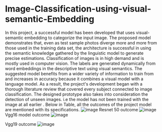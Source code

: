 # Image-Classification-using-visual-semantic-Embedding
In this project, a successful model has been developed that uses visual-semantic 
embedding to categorize the input image. The proposed model demonstrates that, even as 
test sample photos diverge more and more from those used in the training data set, the 
architecture is successful in using the semantic knowledge gathered by the linguistic 
model to generate precise estimations. Classification of images is in high demand and is 
mostly used in computer vision. The labels are generated dynamically from word 
embeddings in the descriptive text using visual semantics. The suggested model benefits 
from a wider variety of information to train from and increases in accuracy because it 
combines a visual model with a language model. As a result, the project's development 
began with a thorough literature review that covered every subject connected to image 
classification. The designed prototype also takes into consideration the detection of unseen 
images. i.e the model has not been trained with the image at all earlier
. Below in Table, all the outcomes of the project model are mentioned with its specifications.
![image](https://github.com/Samriddhi-dubey10/Image-Classification-using-visual-semantic-Embedding/assets/74581936/d3be1505-0604-4a86-ab30-468ff465d532)
Resnet 50 outcome
![image](https://github.com/Samriddhi-dubey10/Image-Classification-using-visual-semantic-Embedding/assets/74581936/aee86233-252e-4bd9-abda-5b538240aedd)
Vgg16 model outcome
![image](https://github.com/Samriddhi-dubey10/Image-Classification-using-visual-semantic-Embedding/assets/74581936/99cf21dc-3e61-4852-a4f4-deda06ee7688)

Vgg19 outcome
![image](https://github.com/Samriddhi-dubey10/Image-Classification-using-visual-semantic-Embedding/assets/74581936/587fd027-7f95-4de8-ba49-f63d7d40ef33)

